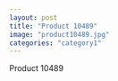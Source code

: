 ```yaml
---
layout: post
title: "Product 10489"
image: "product10489.jpg"
categories: "category1"
---
```

Product 10489
